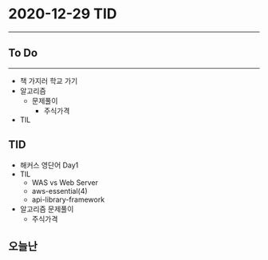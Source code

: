 # 2020-12-29 TID
---

## To Do
---
- 책 가지러 학교 가기
- 알고리즘
    - 문제풀이
        - 주식가격
- TIL
## TID
- 해커스 영단어 Day1
- TIL 
    - WAS vs Web Server
    - aws-essential(4)
    - api-library-framework
- 알고리즘 문제풀이
    - 주식가격

## 오늘난